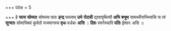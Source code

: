 +++
title = 5

+++
हे **सत्य** **सोमपाः** सोमस्य पातः **इन्द्र** यस्त्वम् **उभे** **रोदसी** द्यावापृथिव्यौ **अभि** **बभूथ** सामर्थ्येनाभिभवसि स त्वं **सुन्वतः** सोमाभिषवं कुर्वतो यजमानस्य **वृधः** वर्धकः **असि** । **दिवः** स्वर्गस्यापि **पतिः** ईश्वरः असि ॥
